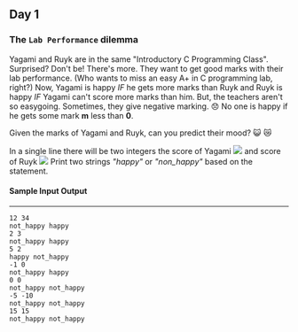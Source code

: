 ## Day 1

### The `Lab Performance` dilemma

Yagami and Ruyk are in the same "Introductory C Programming Class". Surprised? Don't be! There's more.
They want to get good marks with their lab performance. (Who wants to miss an easy A+ in C programming lab, right?) Now, Yagami is happy *IF* he gets more marks than Ruyk and Ruyk is happy *IF* Yagami can't score more marks than him. But, the teachers aren't so easygoing. Sometimes, they give negative marking.  :disappointed: No one is happy if he gets some mark **m** less than **0**.
 
 Given the marks of Yagami and Ruyk, can you predict their mood?
 :smiley_cat:    :crying_cat_face:
 
 In a single line there will be two integers the score of Yagami <img src="https://latex.codecogs.com/gif.latex?m_1" />  and score of Ruyk <img src="https://latex.codecogs.com/gif.latex?m_2" /> Print two strings *"happy"* or *"non_happy"* based on the statement.
 
 #### Sample Input Output
 ------------------------------------------------------------------------------------
 ```
 12 34
 not_happy happy
 2 3
 not_happy happy
 5 2
 happy not_happy
 -1 0
 not_happy happy
 0 0
 not_happy not_happy
 -5 -10
 not_happy not_happy
 15 15
 not_happy not_happy
 
 ```
 
